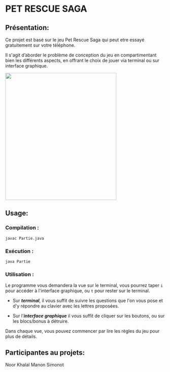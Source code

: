 
# PET RESCUE SAGA

## Présentation:
Ce projet est basé sur le jeu Pet Rescue Saga qui peut etre   essayé gratuitement sur votre
téléphone.

Il s'agit d’aborder le problème de conception du jeu 
en compartimentant bien les différents aspects, en offrant le choix de jouer via terminal ou sur interface graphique.


<img src="https://user-images.githubusercontent.com/73107891/221251351-3412e4b3-cfd1-4188-8ba0-6c9ba6bbb3db.png" width="350" height = "400">

## Usage:

### Compilation :
```
javac Partie.java
```


### Exécution :
```
java Partie
```

### Utilisation :
Le programme vous demandera la vue sur le terminal, vous pourrez taper `i` pour accéder à l'interface graphique,
ou `t` pour rester sur le terminal.

- Sur ***terminal***, il vous suffit de suivre les questions que l'on vous pose et d'y répondre au clavier avec
les lettres proposées.

- Sur l'***interface graphique*** il vous suffit de cliquer sur les boutons, ou sur les blocs/bonus à détruire.

Dans chaque vue, vous pouvez commencer par lire les règles du jeu pour plus de détails.


## Participantes au projets:
Noor Khalal
Manon Simonot

